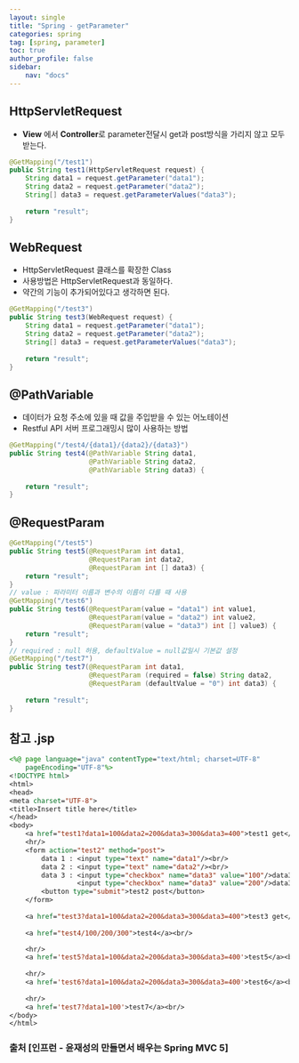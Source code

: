 ```yaml
---
layout: single
title: "Spring - getParameter"
categories: spring
tag: [spring, parameter]
toc: true
author_profile: false
sidebar:
    nav: "docs"
---
```


## HttpServletRequest
- **View** 에서 **Controller**로 parameter전달시 get과 post방식을 가리지 않고 모두 받는다.

```java
@GetMapping("/test1")
public String test1(HttpServletRequest request) {
    String data1 = request.getParameter("data1");
    String data2 = request.getParameter("data2");
    String[] data3 = request.getParameterValues("data3");
    
    return "result";
}
```

## WebRequest
- HttpServletRequest 클래스를 확장한 Class
- 사용방법은 HttpServletRequest과 동일하다.
- 약간의 기능이 추가되어있다고 생각하면 된다.

```java
@GetMapping("/test3")
public String test3(WebRequest request) {
    String data1 = request.getParameter("data1");
    String data2 = request.getParameter("data2");
    String[] data3 = request.getParameterValues("data3");
    
    return "result";
}
```

## @PathVariable
- 데이터가 요청 주소에 있을 때 값을 주입받을 수 있는 어노테이션
- Restful API 서버 프로그래밍시 많이 사용하는 방법

```java
@GetMapping("/test4/{data1}/{data2}/{data3}")
public String test4(@PathVariable String data1,
                    @PathVariable String data2,
                    @PathVariable String data3) {
    
    return "result";
}
```

## @RequestParam


```java
@GetMapping("/test5")
public String test5(@RequestParam int data1,
                    @RequestParam int data2,
                    @RequestParam int [] data3) {
    return "result";
}
// value : 파라미터 이름과 변수의 이름이 다를 때 사용
@GetMapping("/test6")
public String test6(@RequestParam(value = "data1") int value1,
                    @RequestParam(value = "data2") int value2,
                    @RequestParam(value = "data3") int [] value3) {
    return "result";
}
// required : null 허용, defaultValue = null값일시 기본값 설정
@GetMapping("/test7")
public String test7(@RequestParam int data1,
                    @RequestParam (required = false) String data2,
                    @RequestParam (defaultValue = "0") int data3) {
    
    return "result";
}
```


## 참고 .jsp

```jsp
<%@ page language="java" contentType="text/html; charset=UTF-8"
    pageEncoding="UTF-8"%>
<!DOCTYPE html>
<html>
<head>
<meta charset="UTF-8">
<title>Insert title here</title>
</head>
<body>
	<a href="test1?data1=100&data2=200&data3=300&data3=400">test1 get</a><br/>
	<hr/>
	<form action="test2" method="post">
		data 1 : <input type="text" name="data1"/><br/>
		data 2 : <input type="text" name="data2"/><br/>
		data 3 : <input type="checkbox" name="data3" value="100"/>data3 100
				 <input type="checkbox" name="data3" value="200"/>data3 200<br/>
		<button type="submit">test2 post</button>
	</form>
	
	<a href="test3?data1=100&data2=200&data3=300&data3=400">test3 get</a><br/>
	
	<a href="test4/100/200/300">test4</a><br/>

    <hr/>
	<a href='test5?data1=100&data2=200&data3=300&data3=400'>test5</a><br/>
	
	<hr/>
	<a href='test6?data1=100&data2=200&data3=300&data3=400'>test6</a><br/>
	
	<hr/>
	<a href='test7?data1=100'>test7</a><br/>
</body>
</html>
```
### 출처 [인프런 - 윤재성의 만들면서 배우는 Spring MVC 5]
